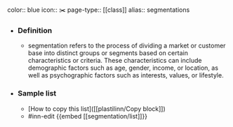 color:: blue
icon:: ✂️
page-type:: [[class]]
alias:: segmentations

- ### Definition 
  - segmentation refers to the process of dividing a market or customer base into distinct groups or segments based on certain characteristics or criteria. These characteristics can include demographic factors such as age, gender, income, or location, as well as psychographic factors such as interests, values, or lifestyle.
- ### Sample list
  - [How to copy this list]([[plastilinn/Copy block]])
  - #inn-edit {{embed [[segmentation/list]]}}


